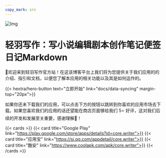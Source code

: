 ```yaml
---
copy_mark: src
---
```


![Img](/img/app_graphic.jpg)

# 轻羽写作：写小说编辑剧本创作笔记便签日记Markdown

👋欢迎来到轻羽写作官方站！在这该博客平台上我们将为您提供关于我们应用的的介绍、指引和文档，以便您了解本应用的相关功能以及其是如何运作的。

<div class="hx-mt-6"></div>
<div class="hx-mb-7">
{{< hextra/hero-button text="立即开始" link="docs/data-syncing" margin-top="20px">}}
</div>

如果你还未下载我们的应用，可以点击下方的按钮以跳转到你喜欢的应用市场去下载。如果您喜欢我们的应用的话还望能在商店页面够给我们 5⭐ 好评，这对我们后续的开发和发展至关重要，感谢理解🤣！

{{< cards >}}
  {{< card title="Google Play" link="https://play.google.com/store/apps/details?id=core.writer">}}
  {{< card title="应用宝" link="https://sj.qq.com/appdetail/core.writer">}}
  {{< card title="酷安" link="https://www.coolapk.com/apk/core.writer">}}
{{< /cards >}}
